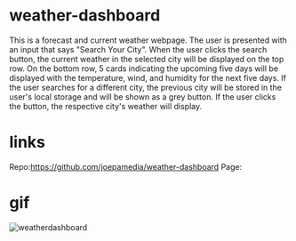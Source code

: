 # weather-dashboard
This is a forecast and current weather webpage. The user is presented with an input that says "Search Your City". When the user clicks the search button, the current weather in the selected city will be displayed on the top row. On the bottom row, 5 cards indicating the upcoming five days will be displayed with the temperature, wind, and humidity for the next five days. If the user searches for a different city, the previous city will be stored in the user's local storage and will be shown as a grey button. If the user clicks the button, the respective city's weather will display.

# links
Repo:https://github.com/joepamedia/weather-dashboard
Page: 

# gif
![weatherdashboard](https://user-images.githubusercontent.com/95255407/152657709-a6c88d9a-0a72-4460-92ba-7887bd9306e1.gif)


